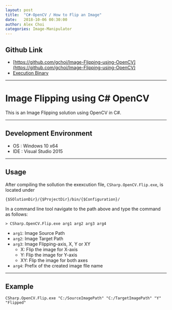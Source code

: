 ```yaml
---
layout: post
title:  "C#-OpenCV / How to Flip an Image"
date:   2018-10-06 00:30:00
author: Alex Choi
categories: Image-Manipulator
---
```


## Github Link
* [https://github.com/gchoi/Image-Flipping-using-OpenCV](https://github.com/gchoi/Image-Flipping-using-OpenCV)
* [Execution Binary](https://github.com/gchoi/Image-Flipping-using-OpenCV/blob/master/Exceution.zip)

---
# Image Flipping using C# OpenCV
This is an Image Flipping solution using OpenCV in C#.

---
## Development Environment
* OS : Windows 10 x64
* IDE : Visual Studio 2015

---
## Usage
After compiling the sollution the exexcution file, `CSharp.OpenCV.Flip.exe`, is located under

`{$SOlutionDir}/{$ProjectDir}/bin/{$Configuration}/`

In a command line tool navigate to the path above and type the command as follows:

`> CSharp.OpenCV.Flip.exe arg1 arg2 arg3 arg4`

* `arg1`: Image Source Path
* `arg2`: Image Target Path
* `arg3`: Image Flipping-axis, X, Y or XY
  - X: Flip the image for X-axis
  - Y: Flip the image for Y-axis
  - XY: Flip the image for both axes
* `arg4`: Prefix of the created image flle name

---
## Example

`CSharp.OpenCV.Flip.exe "C:/SourceImagePath" "C:/TargetImagePath" "Y" "Flipped"`
